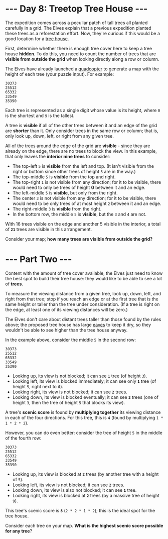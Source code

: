 # --- Day 8: Treetop Tree House ---

The expedition comes across a peculiar patch of tall trees all planted carefully
in a grid. The Elves explain that a previous expedition planted these trees as a
reforestation effort. Now, they're curious if this would be a good location for
a [tree house](https://en.wikipedia.org/wiki/Tree_house).

First, determine whether there is enough tree cover here to keep a tree house
**hidden**. To do this, you need to count the number of trees that are **visible
from outside the grid** when looking directly along a row or column.

The Elves have already launched a
[quadcopter](https://en.wikipedia.org/wiki/Quadcopter) to generate a map with
the height of each tree (your puzzle input). For example:

```
30373
25512
65332
33549
35390
```

Each tree is represented as a single digit whose value is its height, where `0`
is the shortest and `9` is the tallest.

A tree is **visible** if all of the other trees between it and an edge of the
grid are **shorter** than it. Only consider trees in the same row or column;
that is, only look up, down, left, or right from any given tree.

All of the trees around the edge of the grid are **visible** - since they are
already on the edge, there are no trees to block the view. In this example, that
only leaves the **interior nine trees** to consider:

- The top-left `5` is **visible** from the left and top. (It isn't visible from
  the right or bottom since other trees of height `5` are in the way.)
- The top-middle `5` is **visible** from the top and right.
- The top-right `1` is not visible from any direction; for it to be visible,
  there would need to only be trees of height **0** between it and an edge.
- The left-middle `5` is **visible**, but only from the right.
- The center `3` is not visible from any direction; for it to be visible, there
  would need to be only trees of at most height `2` between it and an edge.
- The right-middle `3` is **visible** from the right.
- In the bottom row, the middle `5` is **visible**, but the `3` and `4` are not.

With 16 trees visible on the edge and another 5 visible in the interior, a total
of **`21`** trees are visible in this arrangement.

Consider your map; **how many trees are visible from outside the grid?**


# --- Part Two ---

Content with the amount of tree cover available, the Elves just need to know the
best spot to build their tree house: they would like to be able to see a lot of
**trees**.

To measure the viewing distance from a given tree, look up, down, left, and
right from that tree; stop if you reach an edge or at the first tree that is the
same height or taller than the tree under consideration. (If a tree is right on
the edge, at least one of its viewing distances will be zero.)

The Elves don't care about distant trees taller than those found by the rules
above; the proposed tree house has large
[eaves](https://en.wikipedia.org/wiki/Eaves) to keep it dry, so they wouldn't be
able to see higher than the tree house anyway.

In the example above, consider the middle `5` in the second row:

```
30373
25512
65332
33549
35390
```

- Looking up, its view is not blocked; it can see **`1`** tree (of height `3`).
- Looking left, its view is blocked immediately; it can see only **`1`** tree
  (of height `5`, right next to it).
- Looking right, its view is not blocked; it can see **`2`** trees.
- Looking down, its view is blocked eventually; it can see **`2`** trees (one of
  height `3`, then the tree of height `5` that blocks its view).

A tree's **scenic score** is found by **multiplying together** its viewing
distance in each of the four directions. For this tree, this is **`4`** (found
by multiplying `1 * 1 * 2 * 2`).

However, you can do even better: consider the tree of height `5` in the middle
of the fourth row:

```
30373
25512
65332
33549
35390
```

- Looking up, its view is blocked at **`2`** trees (by another tree with a
  height of `5`).
- Looking left, its view is not blocked; it can see **`2`** trees.
- Looking down, its view is also not blocked; it can see **`1`** tree.
- Looking right, its view is blocked at **`2`** trees (by a massive tree of
  height `9`).

This tree's scenic score is **`8`** (`2 * 2 * 1 * 2`); this is the ideal spot
for the tree house.

Consider each tree on your map. **What is the highest scenic score possible for
any tree**?
